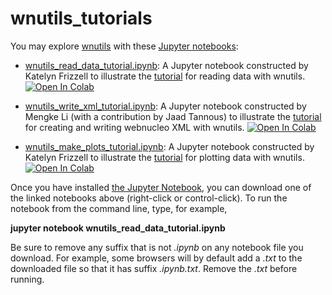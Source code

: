 # wnutils_tutorials

You may explore [wnutils](https://wnutils.readthedocs.io) with these [Jupyter notebooks](https://jupyter.org):

* [wnutils_read_data_tutorial.ipynb](http://github.com/mbradle/wnutils_tutorials/Notebooks/wnutils_read_data_tutorial.ipynb):  A Jupyter notebook constructed by Katelyn Frizzell to illustrate the [tutorial](https://wnutils.readthedocs.io/en/latest/read_tutorial.html) for reading data with wnutils.  [![Open In Colab](https://colab.research.google.com/assets/colab-badge.svg)](https://colab.research.google.com/github/mbradle/wnutils_tutorials/blob/main/Notebooks/wnutils_read_data_tutorial.ipynb)

* [wnutils_write_xml_tutorial.ipynb](http://github.com/mbradle/wnutils_tutorials/Notebooks/wnutils_write_xml_tutorial.ipynb):  A Jupyter notebook constructed by Mengke Li (with a contribution by Jaad Tannous) to illustrate the [tutorial](https://wnutils.readthedocs.io/en/latest/write_tutorial.html) for creating and writing webnucleo XML with wnutils. [![Open In Colab](https://colab.research.google.com/assets/colab-badge.svg)](https://colab.research.google.com/github/mbradle/wnutils_tutorials/blob/main/Notebooks/wnutils_write_xml_tutorial.ipynb)

* [wnutils_make_plots_tutorial.ipynb](http://github.com/mbradle/wnutils_tutorials/Notebooks/wnutils_make_plots_tutorial.ipynb):  A Jupyter notebook constructed by Katelyn Frizzell to illustrate the [tutorial](https://wnutils.readthedocs.io/en/latest/plot_tutorial.html) for plotting data with wnutils.  [![Open In Colab](https://colab.research.google.com/assets/colab-badge.svg)](https://colab.research.google.com/github/mbradle/wnutils_tutorials/blob/main/Notebooks/wnutils_make_plots_tutorial.ipynb)

Once you have installed [the Jupyter Notebook](https://jupyter.org), you can download one of the linked notebooks above (right-click or control-click).  To run the notebook from the command line, type, for example,

**jupyter notebook wnutils_read_data_tutorial.ipynb**

Be sure to remove any suffix that is not *.ipynb* on any notebook file you download.  For example, some browsers will by default add a *.txt* to the downloaded file so that it has suffix *.ipynb.txt*.  Remove the *.txt* before running.
